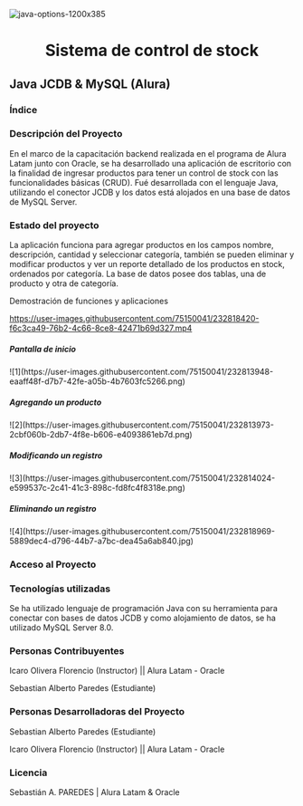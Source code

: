 ![java-options-1200x385](https://user-images.githubusercontent.com/75150041/231352817-6367b1c3-dd4c-4dfa-b6ed-b0aa8d1ec779.jpg)

<h1 align="center">Sistema de control de stock</h1>
<h2>Java JCDB & MySQL (Alura)</h2>

<h3>Índice</h3>

<h3>Descripción del Proyecto</h3>

En el marco de la capacitación backend realizada en el programa de Alura Latam junto con Oracle, se ha desarrollado una aplicación de escritorio con la finalidad de ingresar productos para tener un control de stock con las funcionalidades básicas (CRUD). Fué desarrollada con el lenguaje Java, utilizando el conector JCDB y los datos está alojados en una base de datos de MySQL Server. 

<h3>Estado del proyecto</h3>

La aplicación funciona para agregar productos en los campos nombre, descripción, cantidad y seleccionar categoría, también se pueden eliminar y modificar productos y ver un reporte detallado de los productos en stock, ordenados por categoría.
La base de datos posee dos tablas, una de producto y otra de categoría.

Demostración de funciones y aplicaciones</h3>

https://user-images.githubusercontent.com/75150041/232818420-f6c3ca49-76b2-4c66-8ce8-42471b69d327.mp4

<h5>Pantalla de inicio</h5>
![1](https://user-images.githubusercontent.com/75150041/232813948-eaaff48f-d7b7-42fe-a05b-4b7603fc5266.png)

<h5>Agregando un producto</h5>
![2](https://user-images.githubusercontent.com/75150041/232813973-2cbf060b-2db7-4f8e-b606-e4093861eb7d.png)

<h5>Modificando un registro</h5>
![3](https://user-images.githubusercontent.com/75150041/232814024-e599537c-2c41-41c3-898c-fd8fc4f8318e.png)

<h5>Eliminando un registro</h5>
![4](https://user-images.githubusercontent.com/75150041/232818969-5889dec4-d796-44b7-a7bc-dea45a6ab840.jpg)

<h3>Acceso al Proyecto</h3>

<h3>Tecnologías utilizadas</h3>
Se ha utilizado lenguaje de programación Java con su herramienta para conectar con bases de datos JCDB y como alojamiento de datos, se ha utilizado MySQL Server 8.0.

<h3>Personas Contribuyentes</h3>

Icaro Olivera Florencio (Instructor) ||
Alura Latam - Oracle

Sebastian Alberto Paredes (Estudiante)

<h3>Personas Desarrolladoras del Proyecto</h3>

Sebastian Alberto Paredes (Estudiante)

Icaro Olivera Florencio (Instructor) ||
Alura Latam - Oracle

<h3>Licencia</h3>

Sebastián A. PAREDES | Alura Latam & Oracle
